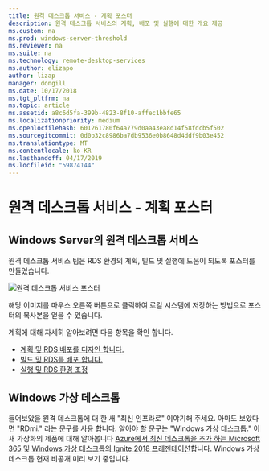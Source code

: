 ```yaml
---
title: 원격 데스크톱 서비스 - 계획 포스터
description: 원격 데스크톱 서비스의 계획, 배포 및 실행에 대한 개요 제공
ms.custom: na
ms.prod: windows-server-threshold
ms.reviewer: na
ms.suite: na
ms.technology: remote-desktop-services
ms.author: elizapo
author: lizap
manager: dongill
ms.date: 10/17/2018
ms.tgt_pltfrm: na
ms.topic: article
ms.assetid: a8c6d5fa-399b-4823-8f10-affec1bbfe65
ms.localizationpriority: medium
ms.openlocfilehash: 601261780f64a779d0aa43ea8d14f58fdcb5f502
ms.sourcegitcommit: 0d0b32c8986ba7db9536e0b8648d4ddf9b03e452
ms.translationtype: MT
ms.contentlocale: ko-KR
ms.lasthandoff: 04/17/2019
ms.locfileid: "59874144"
---
```

# <a name="remote-desktop-services---planning-poster"></a>원격 데스크톱 서비스 - 계획 포스터

## <a name="remote-desktop-services-in-windows-server"></a>Windows Server의 원격 데스크톱 서비스

원격 데스크톱 서비스 팀은 RDS 환경의 계획, 빌드 및 실행에 도움이 되도록 포스터를 만들었습니다.

![원격 데스크톱 서비스 포스터](.\media\rds-poster-download.png)

해당 이미지를 마우스 오른쪽 버튼으로 클릭하여 로컬 시스템에 저장하는 방법으로 포스터의 복사본을 얻을 수 있습니다.

계획에 대해 자세히 알아보려면 다음 항목을 확인 합니다.

- [계획 및 RDS 배포를 디자인 합니다.](rds-plan-and-design.md)
- [빌드 및 RDS를 배포 합니다.](rds-build-and-deploy.md)
- [실행 및 RDS 환경 조정](rds-run-and-tune.md)

## <a name="windows-virtual-desktop"></a>Windows 가상 데스크톱

들어보았을 원격 데스크톱에 대 한 새 "최신 인프라로" 이야기해 주세요. 아마도 보았다면 "RDmi." 라는 문구를 사용 합니다. 알아야 할 문구는 "Windows 가상 데스크톱." 이 새 가상화의 제품에 대해 알아봅니다 [Azure에서 최신 데스크톱을 추가 하는 Microsoft 365](https://azure.microsoft.com/blog/microsoft-365-adds-modern-desktop-on-azure/) 및 [Windows 가상 데스크톱의 Ignite 2018 프레젠테이션](https://www.youtube.com/watch?v=_7G37PFYVe4)합니다. Windows 가상 데스크톱 현재 비공개 미리 보기 중입니다.